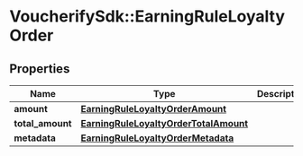 # VoucherifySdk::EarningRuleLoyaltyOrder

## Properties

| Name | Type | Description | Notes |
| ---- | ---- | ----------- | ----- |
| **amount** | [**EarningRuleLoyaltyOrderAmount**](EarningRuleLoyaltyOrderAmount.md) |  | [optional] |
| **total_amount** | [**EarningRuleLoyaltyOrderTotalAmount**](EarningRuleLoyaltyOrderTotalAmount.md) |  | [optional] |
| **metadata** | [**EarningRuleLoyaltyOrderMetadata**](EarningRuleLoyaltyOrderMetadata.md) |  | [optional] |

